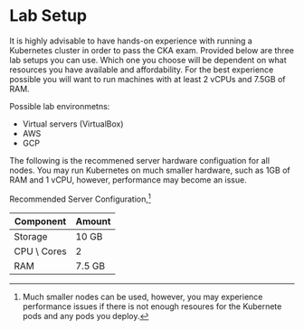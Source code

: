 # Lab Setup
It is highly advisable to have hands-on experience with running a Kubernetes cluster in order to pass the CKA exam. Provided
below are three lab setups you can use. Which one you choose will be dependent on what resources you have available and affordability.
For the best experience possible you will want to run machines with at least 2 vCPUs and 7.5GB of RAM.

Possible lab environmetns:
- Virtual servers (VirtualBox)
- AWS
- GCP

The following is the recommened server hardware configuation for all nodes. You may run Kubernetes on much smaller hardware, such as 1GB of RAM and 1 vCPU, however, performance may become an issue.

Recommended Server Configuration,[^1]

| Component   | Amount |
| ----------- | ------ |
| Storage     | 10 GB  |
| CPU \ Cores | 2      |
| RAM         | 7.5 GB |

[^1]: Much smaller nodes can be used, however, you may experience performance issues if there is not enough resoures for the Kubernete pods and any pods you deploy. 
